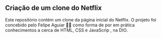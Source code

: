 ## Criação de um clone do Netflix

Este repositório contém um clone da página inicial do Netflix. O projeto foi concebido pelo Felipe Aguiar :man_technologist: como forma de por em prática conhecimentos a cerca de HTML, CSS e JavaScrip , na DIO.

